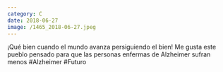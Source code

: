 ```yaml
--- 
category: C 
date: 2018-06-27 
image: /1465_2018-06-27.jpeg 
--- 
```


¡Qué bien cuando el mundo avanza persiguiendo el bien! Me gusta este pueblo pensado para que las personas enfermas de Alzheimer sufran menos #Alzheimer #Futuro